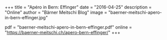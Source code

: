 +++
title = "Apéro in Bern: Effinger"
date = "2016-04-25"
description = "Online"
author = "Bärner Meitschi Blog"
image = "baerner-meitschi-apero-in-bern-effinger.jpg"

pdf = "baerner-meitschi-apero-in-bern-effinger.pdf"
online = "https://baerner-meitschi.ch/apero-bern-effinger/"
+++
